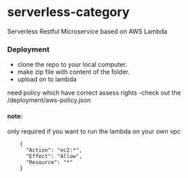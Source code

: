 # serverless-category
Serverless Restful Microservice based on AWS Lambda

### Deployment
- clone the repo to your local computer.
- make zip file with content of the folder.
- upload on to lambda

need policy  which have correct assess rights
-check out the /deployment/aws-policy.json
#### note:
only required if you want to run the lambda on your own vpc
```
    {
      "Action": "ec2:*",
      "Effect": "Allow",
      "Resource": "*"
    }
 ```
